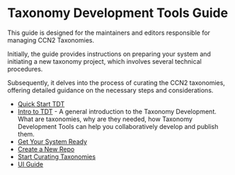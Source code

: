 # Taxonomy Development Tools Guide

This guide is designed for the maintainers and editors responsible for managing CCN2 Taxonomies.

Initially, the guide provides instructions on preparing your system and initiating a new taxonomy project, which involves several technical procedures.

Subsequently, it delves into the process of curating the CCN2 taxonomies, offering detailed guidance on the necessary steps and considerations.

- [Quick Start TDT](QuickStart.md)
- [Intro to TDT](Intro_to_TDT.md) - A general introduction to the Taxonomy Development. What are taxonomies, why are they needed, how Taxonomy Development Tools can help you collaboratively develop and publish them.
- [Get Your System Ready](Build.md) 
- [Create a New Repo](NewRepo.md)
- [Start Curating Taxonomies](Curation.md)
- [UI Guide](UserInterface.md)

